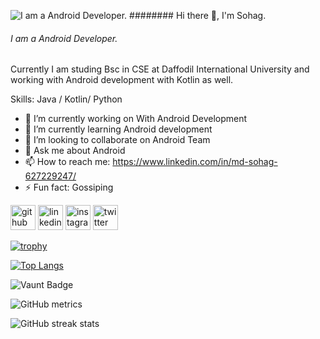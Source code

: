 ![I am a Android Developer.](https://github.com/sohag221/sohag221/assets/110124971/1bab980c-30fd-43fd-88a9-1892ecc3c5fe)
######## Hi there 👋, I'm Sohag.
###### I am a Android Developer.

Currently I am studing Bsc in CSE at Daffodil International University and  working with Android development with Kotlin as well.

Skills: Java / Kotlin/ Python

- 🔭 I’m currently working on With Android Development 
- 🌱 I’m currently learning Android development 
- 👯 I’m looking to collaborate on Android Team 
- 💬 Ask me about Android 
- 📫 How to reach me: https://www.linkedin.com/in/md-sohag-627229247/ 
- ⚡ Fun fact: Gossiping 


[<img src='https://cdn.jsdelivr.net/npm/simple-icons@3.0.1/icons/github.svg' alt='github' height='40'>](https://github.com/https://github.com/sohag221)  [<img src='https://cdn.jsdelivr.net/npm/simple-icons@3.0.1/icons/linkedin.svg' alt='linkedin' height='40'>](https://www.linkedin.com/in/https://www.linkedin.com/in/md-sohag-627229247//)  [<img src='https://cdn.jsdelivr.net/npm/simple-icons@3.0.1/icons/instagram.svg' alt='instagram' height='40'>](https://www.instagram.com/https://www.instagram.com/mdratulsohag2165/?hl=en/)  [<img src='https://cdn.jsdelivr.net/npm/simple-icons@3.0.1/icons/twitter.svg' alt='twitter' height='40'>](https://twitter.com/https://x.com/Md_Sohag_1)  

[![trophy](https://github-profile-trophy.vercel.app/?username=https://github.com/sohag221)](https://github.com/ryo-ma/github-profile-trophy)

[![Top Langs](https://github-readme-stats.vercel.app/api/top-langs/?username=https://github.com/sohag221)](https://github.com/anuraghazra/github-readme-stats)

![Vaunt Badge](https://api.vaunt.dev/v1/github/entities/https://github.com/sohag221/contributions?format=svg&private=false)  

![GitHub metrics](https://metrics.lecoq.io/https://github.com/sohag221)  

![GitHub streak stats](https://streak-stats.demolab.com/?user=https://github.com/sohag221)  

